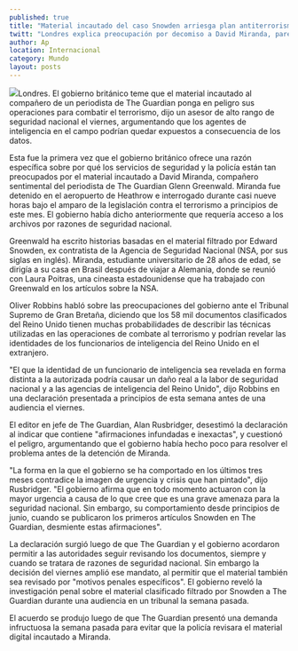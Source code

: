 ```yaml
---
published: true
title: "Material incautado del caso Snowden arriesga plan antiterrorismo: GB"
twitt: "Londres explica preocupación por decomiso a David Miranda, pareja de reportero de The Guardian."
author: Ap
location: Internacional
category: Mundo
layout: posts
---
```


![](http://i.imgur.com/zV6uy7sm.jpg)Londres. El gobierno británico teme que el material incautado al compañero de un periodista de The Guardian ponga en peligro sus operaciones para combatir el terrorismo, dijo un asesor de alto rango de seguridad nacional el viernes, argumentando que los agentes de inteligencia en el campo podrían quedar expuestos a consecuencia de los datos.

Esta fue la primera vez que el gobierno británico ofrece una razón específica sobre por qué los servicios de seguridad y la policía están tan preocupados por el material incautado a David Miranda, compañero sentimental del periodista de The Guardian
Glenn Greenwald. Miranda fue detenido en el aeropuerto de Heathrow e interrogado durante casi nueve horas bajo el amparo de la legislación contra el terrorismo a principios de este mes. El gobierno había dicho anteriormente que requería acceso a los archivos por razones de seguridad nacional.

Greenwald ha escrito historias basadas en el material filtrado por Edward Snowden, ex contratista de la Agencia de Seguridad Nacional (NSA, por sus siglas en inglés). Miranda, estudiante universitario de 28 años de edad, se dirigía a su casa en Brasil después de viajar a Alemania, donde se reunió con Laura Poitras, una cineasta estadounidense que ha trabajado con Greenwald en los artículos sobre la NSA.

Oliver Robbins habló sobre las preocupaciones del gobierno ante el Tribunal Supremo de Gran Bretaña, diciendo que los 58 mil documentos clasificados del Reino Unido tienen muchas probabilidades de describir las técnicas utilizadas en las operaciones de combate al terrorismo y podrían revelar las identidades de los funcionarios de inteligencia del Reino Unido en el extranjero.

"El que la identidad de un funcionario de inteligencia sea revelada en forma distinta a la autorizada podría causar un daño real a la labor de seguridad nacional y a las agencias de inteligencia del Reino Unido", dijo Robbins en una declaración presentada a principios de esta semana antes de una audiencia el viernes.

El editor en jefe de The Guardian, Alan Rusbridger, desestimó la declaración al indicar que contiene "afirmaciones infundadas e inexactas", y cuestionó el peligro, argumentando que el gobierno había hecho poco para resolver el problema antes de la detención de Miranda.

"La forma en la que el gobierno se ha comportado en los últimos tres meses contradice la imagen de urgencia y crisis que han pintado", dijo Rusbridger. "El gobierno afirma que en todo momento actuaron con la mayor urgencia a causa de lo que cree que es una grave amenaza para la seguridad nacional. Sin embargo, su comportamiento desde principios de junio, cuando se publicaron los primeros artículos Snowden en The Guardian, desmiente estas afirmaciones".

La declaración surgió luego de que The Guardian y el gobierno acordaron permitir a las autoridades seguir revisando los documentos, siempre y cuando se tratara de razones de seguridad nacional. Sin embargo la decisión del viernes amplió ese mandato, al permitir que el material también sea revisado por "motivos penales específicos". El gobierno reveló la investigación penal sobre el material clasificado filtrado por Snowden a The Guardian durante una audiencia en un tribunal la semana pasada.

El acuerdo se produjo luego de que The Guardian presentó una demanda infructuosa la semana pasada para evitar que la policía revisara el material digital incautado a Miranda.
